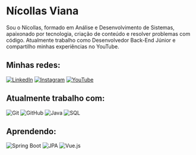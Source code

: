 # Nícollas Viana
Sou o Nícollas, formado em Análise e Desenvolvimento de Sistemas, apaixonado por tecnologia, criação de conteúdo e resolver problemas com código. Atualmente trabalho como Desenvolvedor Back-End Júnior e compartilho minhas experiências no YouTube.

## Minhas redes:
[![LinkedIn](https://img.shields.io/badge/LinkedIn-101E44?style=for-the-badge&logo=linkedin&logoColor=white)](https://www.linkedin.com/in/nicollaswendel/)
[![Instagram](https://img.shields.io/badge/Instagram-101E44?style=for-the-badge&logo=instagram&logoColor=white)](https://www.instagram.com/nicollas.wendel/)
[![YouTube](https://img.shields.io/badge/YouTube-101E44?style=for-the-badge&logo=youtube&logoColor=white)](https://www.youtube.com/@nicollas.wendel)

## Atualmente trabalho com:
![Git](https://img.shields.io/badge/GIT-101E44?style=for-the-badge&logo=git&logoColor=white)
![GitHub](https://img.shields.io/badge/GitHub-101E44?style=for-the-badge&logo=github&logoColor=white)
![Java](https://img.shields.io/badge/java-101E44.svg?style=for-the-badge&logo=openjdk&logoColor=white)
![SQL](https://img.shields.io/badge/SQL-101E44.svg?style=for-the-badge&logo=postgresql&logoColor=white)

## Aprendendo:
![Spring Boot](https://img.shields.io/badge/Spring_Boot-101E44?style=for-the-badge&logo=springboot&logoColor=white)
![JPA](https://img.shields.io/badge/JPA-101E44?style=for-the-badge&logo=hibernate&logoColor=white)
![Vue.js](https://img.shields.io/badge/Vue.js-101E44?style=for-the-badge&logo=vuedotjs&logoColor=white)
